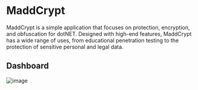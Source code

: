 # MaddCrypt
MaddCrypt is a simple application that focuses on protection, encryption, and obfuscation for dotNET. Designed with high-end features, MaddCrypt has a wide range of uses, from educational penetration testing to the protection of sensitive personal and legal data.

## Dashboard
![image](https://i.imgur.com/v5gOoqi.jpeg)

